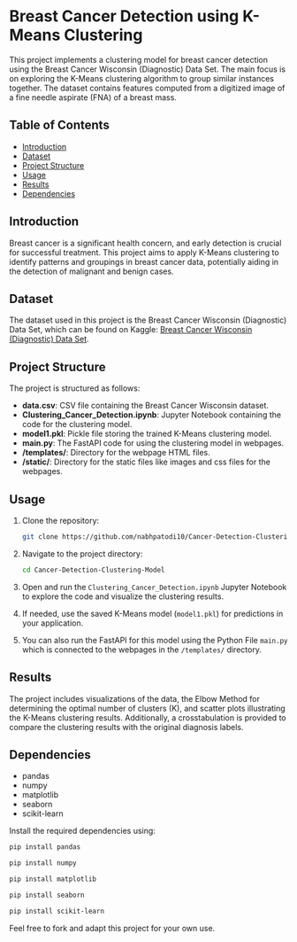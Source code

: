 # Breast Cancer Detection using K-Means Clustering

This project implements a clustering model for breast cancer detection using the Breast Cancer Wisconsin (Diagnostic) Data Set. The main focus is on exploring the K-Means clustering algorithm to group similar instances together. The dataset contains features computed from a digitized image of a fine needle aspirate (FNA) of a breast mass.

## Table of Contents
- [Introduction](#introduction)
- [Dataset](#dataset)
- [Project Structure](#project-structure)
- [Usage](#usage)
- [Results](#results)
- [Dependencies](#dependencies)

## Introduction

Breast cancer is a significant health concern, and early detection is crucial for successful treatment. This project aims to apply K-Means clustering to identify patterns and groupings in breast cancer data, potentially aiding in the detection of malignant and benign cases.

## Dataset

The dataset used in this project is the Breast Cancer Wisconsin (Diagnostic) Data Set, which can be found on Kaggle: [Breast Cancer Wisconsin (Diagnostic) Data Set](https://www.kaggle.com/datasets/uciml/breast-cancer-wisconsin-data).

## Project Structure

The project is structured as follows:

- **data.csv**: CSV file containing the Breast Cancer Wisconsin dataset.
- **Clustering_Cancer_Detection.ipynb**: Jupyter Notebook containing the code for the clustering model.
- **model1.pkl**: Pickle file storing the trained K-Means clustering model.
- **main.py**: The FastAPI code for using the clustering model in webpages.
- **/templates/**: Directory for the webpage HTML files.
- **/static/**: Directory for the static files like images and css files for the webpages.

## Usage

1. Clone the repository:

   ```bash
   git clone https://github.com/nabhpatodi10/Cancer-Detection-Clustering-Model.git
   ```

2. Navigate to the project directory:

   ```bash
   cd Cancer-Detection-Clustering-Model
   ```

3. Open and run the `Clustering_Cancer_Detection.ipynb` Jupyter Notebook to explore the code and visualize the clustering results.

4. If needed, use the saved K-Means model (`model1.pkl`) for predictions in your application.

5. You can also run the FastAPI for this model using the Python File `main.py` which is connected to the webpages in the `/templates/` directory.

## Results

The project includes visualizations of the data, the Elbow Method for determining the optimal number of clusters (K), and scatter plots illustrating the K-Means clustering results. Additionally, a crosstabulation is provided to compare the clustering results with the original diagnosis labels.

## Dependencies

- pandas
- numpy
- matplotlib
- seaborn
- scikit-learn

Install the required dependencies using:

```bash
pip install pandas
```
```bash
pip install numpy
```
```bash
pip install matplotlib
```
```bash
pip install seaborn
```
```bash
pip install scikit-learn
```

Feel free to fork and adapt this project for your own use.
